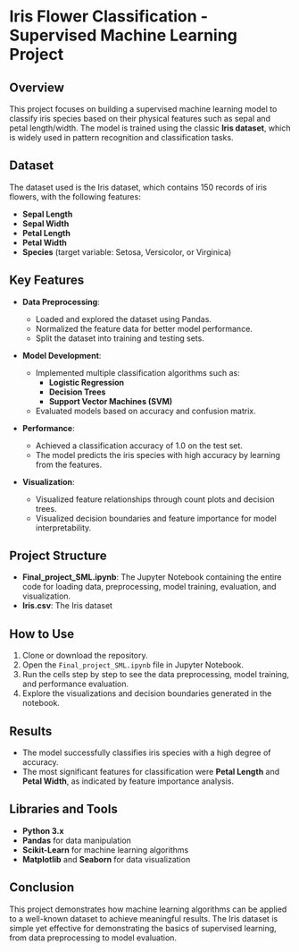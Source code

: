 # Iris Flower Classification - Supervised Machine Learning Project

## Overview
This project focuses on building a supervised machine learning model to classify iris species based on their physical features such as sepal and petal length/width. The model is trained using the classic **Iris dataset**, which is widely used in pattern recognition and classification tasks.

## Dataset
The dataset used is the Iris dataset, which contains 150 records of iris flowers, with the following features:
- **Sepal Length**
- **Sepal Width**
- **Petal Length**
- **Petal Width**
- **Species** (target variable: Setosa, Versicolor, or Virginica)

## Key Features
- **Data Preprocessing**:
  - Loaded and explored the dataset using Pandas.
  - Normalized the feature data for better model performance.
  - Split the dataset into training and testing sets.
  
- **Model Development**:
  - Implemented multiple classification algorithms such as:
    - **Logistic Regression**
    - **Decision Trees**
    - **Support Vector Machines (SVM)**
  - Evaluated models based on accuracy and confusion matrix.

- **Performance**:
  - Achieved a classification accuracy of 1.0 on the test set.
  - The model predicts the iris species with high accuracy by learning from the features.

- **Visualization**:
  - Visualized feature relationships through count plots and decision trees.
  - Visualized decision boundaries and feature importance for model interpretability.

## Project Structure
- **Final_project_SML.ipynb**: The Jupyter Notebook containing the entire code for loading data, preprocessing, model training, evaluation, and visualization.
- **Iris.csv**: The Iris dataset
  
## How to Use
1. Clone or download the repository.
2. Open the `Final_project_SML.ipynb` file in Jupyter Notebook.
3. Run the cells step by step to see the data preprocessing, model training, and performance evaluation.
4. Explore the visualizations and decision boundaries generated in the notebook.

## Results
- The model successfully classifies iris species with a high degree of accuracy.
- The most significant features for classification were **Petal Length** and **Petal Width**, as indicated by feature importance analysis.

## Libraries and Tools
- **Python 3.x**
- **Pandas** for data manipulation
- **Scikit-Learn** for machine learning algorithms
- **Matplotlib** and **Seaborn** for data visualization

## Conclusion
This project demonstrates how machine learning algorithms can be applied to a well-known dataset to achieve meaningful results. The Iris dataset is simple yet effective for demonstrating the basics of supervised learning, from data preprocessing to model evaluation.